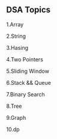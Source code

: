 



## DSA Topics

1.Array



2.String

























3.Hasing









4.Two Pointers


























































5.Sliding Window








6.Stack && Queue




7.Binary Search

8.Tree

9.Graph

10.dp
